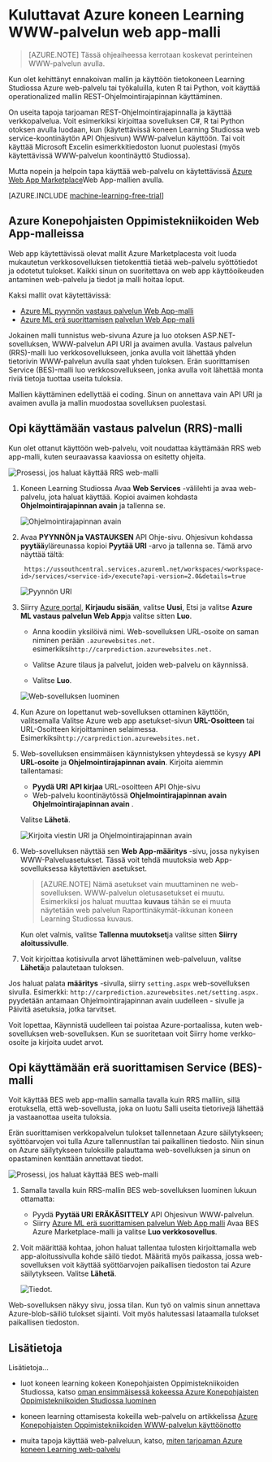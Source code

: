 <properties
    pageTitle="Kuluttavat tietokoneen Learning verkkopalvelun web app-malli | Microsoft Azure"
    description="Kuluttavat Azure koneen Learning ennakoivan verkkopalvelun Azure Marketplacesta web app-mallin avulla."
    keywords="Web-palveluun, operationalization, REST API-koneen oppiminen"
    services="machine-learning"
    documentationCenter=""
    authors="garyericson"
    manager="jhubbard"
    editor="cgronlun"/>

<tags
    ms.service="machine-learning"
    ms.workload="data-services"
    ms.tgt_pltfrm="na"
    ms.devlang="na"
    ms.topic="article"
    ms.date="10/10/2016"
    ms.author="garye;raymondl"/>

# <a name="consume-an-azure-machine-learning-web-service-with-a-web-app-template"></a>Kuluttavat Azure koneen Learning WWW-palvelun web app-malli

>[AZURE.NOTE] Tässä ohjeaiheessa kerrotaan koskevat perinteinen WWW-palvelun avulla. 

Kun olet kehittänyt ennakoivan mallin ja käyttöön tietokoneen Learning Studiossa Azure web-palvelu tai työkaluilla, kuten R tai Python, voit käyttää operationalized mallin REST-Ohjelmointirajapinnan käyttäminen.

On useita tapoja tarjoaman REST-Ohjelmointirajapinnalla ja käyttää verkkopalvelua. Voit esimerkiksi kirjoittaa sovelluksen C#, R tai Python otoksen avulla luodaan, kun (käytettävissä koneen Learning Studiossa web service-koontinäytön API Ohjesivun) WWW-palvelun käyttöön. Tai voit käyttää Microsoft Excelin esimerkkitiedoston luonut puolestasi (myös käytettävissä WWW-palvelun koontinäyttö Studiossa).

Mutta nopein ja helpoin tapa käyttää web-palvelu on käytettävissä [Azure Web App Marketplace](https://azure.microsoft.com/marketplace/web-applications/all/)Web App-mallien avulla.

[AZURE.INCLUDE [machine-learning-free-trial](../../includes/machine-learning-free-trial.md)]

## <a name="the-azure-machine-learning-web-app-templates"></a>Azure Konepohjaisten Oppimistekniikoiden Web App-malleissa

Web app käytettävissä olevat mallit Azure Marketplacesta voit luoda mukautetun verkkosovelluksen tietokenttiä tietää web-palvelu syöttötiedot ja odotetut tulokset. Kaikki sinun on suoritettava on web app käyttöoikeuden antaminen web-palvelu ja tiedot ja malli hoitaa loput.

Kaksi mallit ovat käytettävissä:

- [Azure ML pyynnön vastaus palvelun Web App-malli](https://azure.microsoft.com/marketplace/partners/microsoft/azuremlaspnettemplateforrrs/)
- [Azure ML erä suorittamisen palvelun Web App-malli](https://azure.microsoft.com/marketplace/partners/microsoft/azuremlbeswebapptemplate/)

Jokainen malli tunnistus web-sivuna Azure ja luo otoksen ASP.NET-sovelluksen, WWW-palvelun API URI ja avaimen avulla. Vastaus palvelun (RRS)-malli luo verkkosovellukseen, jonka avulla voit lähettää yhden tietorivin WWW-palvelun avulla saat yhden tuloksen. Erän suorittamisen Service (BES)-malli luo verkkosovellukseen, jonka avulla voit lähettää monta riviä tietoja tuottaa useita tuloksia.

Mallien käyttäminen edellyttää ei coding. Sinun on annettava vain API URI ja avaimen avulla ja mallin muodostaa sovelluksen puolestasi.

## <a name="how-to-use-the-request-response-service-rrs-template"></a>Opi käyttämään vastaus palvelun (RRS)-malli

Kun olet ottanut käyttöön web-palvelu, voit noudattaa käyttämään RRS web app-malli, kuten seuraavassa kaaviossa on esitetty ohjeita.

![Prosessi, jos haluat käyttää RRS web-malli][image1]

1. Koneen Learning Studiossa Avaa **Web Services** -välilehti ja avaa web-palvelu, jota haluat käyttää. Kopioi avaimen kohdasta **Ohjelmointirajapinnan avain** ja tallenna se.

    ![Ohjelmointirajapinnan avain][image3]

2. Avaa **PYYNNÖN ja VASTAUKSEN** API Ohje-sivu. Ohjesivun kohdassa **pyytää**yläreunassa kopioi **Pyytää URI** -arvo ja tallenna se. Tämä arvo näyttää tältä:

        https://ussouthcentral.services.azureml.net/workspaces/<workspace-id>/services/<service-id>/execute?api-version=2.0&details=true

    ![Pyynnön URI][image4]

3. Siirry [Azure portal](https://portal.azure.com), **Kirjaudu sisään**, valitse **Uusi**, Etsi ja valitse **Azure ML vastaus palvelun Web App**ja valitse sitten **Luo**. 

    - Anna koodiin yksilöivä nimi. Web-sovelluksen URL-osoite on saman niminen perään `.azurewebsites.net.` esimerkiksi`http://carprediction.azurewebsites.net.`

    - Valitse Azure tilaus ja palvelut, joiden web-palvelu on käynnissä.

    - Valitse **Luo**.

    ![Web-sovelluksen luominen][image5]

4. Kun Azure on lopettanut web-sovelluksen ottaminen käyttöön, valitsemalla Valitse Azure web app asetukset-sivun **URL-Osoitteen** tai URL-Osoitteen kirjoittaminen selaimessa. Esimerkiksi`http://carprediction.azurewebsites.net.`

5. Web-sovelluksen ensimmäisen käynnistyksen yhteydessä se kysyy **API URL-osoite** ja **Ohjelmointirajapinnan avain**.
Kirjoita aiemmin tallentamasi:
    - **Pyydä URI** **API kirjaa** URL-osoitteen API Ohje-sivu
    - Web-palvelu koontinäytössä **Ohjelmointirajapinnan avain** **Ohjelmointirajapinnan avain** .

    Valitse **Lähetä**.

    ![Kirjoita viestin URI ja Ohjelmointirajapinnan avain][image6]

6. Web-sovelluksen näyttää sen **Web App-määritys** -sivu, jossa nykyisen WWW-Palveluasetukset. Tässä voit tehdä muutoksia web App-sovelluksessa käytettävien asetukset.

    > [AZURE.NOTE] Nämä asetukset vain muuttaminen ne web-sovelluksen. WWW-palvelun oletusasetukset ei muutu. Esimerkiksi jos haluat muuttaa **kuvaus** tähän se ei muuta näytetään web palvelun Raporttinäkymät-ikkunan koneen Learning Studiossa kuvaus.

    Kun olet valmis, valitse **Tallenna muutokset**ja valitse sitten **Siirry aloitussivulle**.

7. Voit kirjoittaa kotisivulla arvot lähettäminen web-palveluun, valitse **Lähetä**ja palautetaan tuloksen.

Jos haluat palata **määritys** -sivulla, siirry `setting.aspx` web-sovelluksen sivulla. Esimerkki: `http://carprediction.azurewebsites.net/setting.aspx.` pyydetään antamaan Ohjelmointirajapinnan avain uudelleen - sivulle ja Päivitä asetuksia, jotka tarvitset.

Voit lopettaa, Käynnistä uudelleen tai poistaa Azure-portaalissa, kuten web-sovelluksen web-sovelluksen. Kun se suoritetaan voit Siirry home verkko-osoite ja kirjoita uudet arvot.

## <a name="how-to-use-the-batch-execution-service-bes-template"></a>Opi käyttämään erä suorittamisen Service (BES)-malli

Voit käyttää BES web app-mallin samalla tavalla kuin RRS malliin, sillä erotuksella, että web-sovellusta, joka on luotu Salli useita tietorivejä lähettää ja vastaanottaa useita tuloksia.

Erän suorittamisen verkkopalvelun tulokset tallennetaan Azure säilytykseen; syöttöarvojen voi tulla Azure tallennustilan tai paikallinen tiedosto.
Niin sinun on Azure säilytykseen tuloksille palauttama web-sovelluksen ja sinun on opastaminen kenttään annettavat tiedot.

![Prosessi, jos haluat käyttää BES web-malli][image2]

1. Samalla tavalla kuin RRS-mallin BES web-sovelluksen luominen lukuun ottamatta:
    - Pyydä **Pyytää URI** **ERÄKÄSITTELY** API Ohjesivun WWW-palvelun.
    - Siirry [Azure ML erä suorittamisen palvelun Web App malli](https://azure.microsoft.com/marketplace/partners/microsoft/azuremlbeswebapptemplate/) Avaa BES Azure Marketplace-malli ja valitse **Luo verkkosovellus**.

2. Voit määrittää kohtaa, johon haluat tallentaa tulosten kirjoittamalla web app-aloitussivulla kohde säilö tiedot. Määritä myös paikassa, jossa web-sovelluksen voit käyttää syöttöarvojen paikallisen tiedoston tai Azure säilytykseen.
Valitse **Lähetä**.

    ![Tiedot.][image7]

Web-sovelluksen näkyy sivu, jossa tilan.
Kun työ on valmis sinun annettava Azure-blob-säiliö tulokset sijainti. Voit myös halutessasi lataamalla tulokset paikallisen tiedoston.

## <a name="for-more-information"></a>Lisätietoja

Lisätietoja...

- luot koneen learning kokeen Konepohjaisten Oppimistekniikoiden Studiossa, katso [oman ensimmäisessä kokeessa Azure Konepohjaisten Oppimistekniikoiden Studiossa luominen](machine-learning-create-experiment.md)

- koneen learning ottamisesta kokeilla web-palvelu on artikkelissa [Azure Konepohjaisten Oppimistekniikoiden WWW-palvelun käyttöönotto](machine-learning-publish-a-machine-learning-web-service.md)

- muita tapoja käyttää web-palveluun, katso, [miten tarjoaman Azure koneen Learning web-palvelu](machine-learning-consume-web-services.md)


[image1]: media\machine-learning-consume-web-service-with-web-app-template\rrs-web-template-flow.png
[image2]: media\machine-learning-consume-web-service-with-web-app-template\bes-web-template-flow.png
[image3]: media\machine-learning-consume-web-service-with-web-app-template\api-key.png
[image4]: media\machine-learning-consume-web-service-with-web-app-template\post-uri.png
[image5]: media\machine-learning-consume-web-service-with-web-app-template\create-web-app.png
[image6]: media\machine-learning-consume-web-service-with-web-app-template\web-service-info.png
[image7]: media\machine-learning-consume-web-service-with-web-app-template\storage.png
